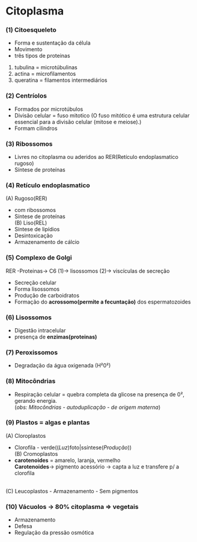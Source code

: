 # Citoplasma

### (1) Citoesqueleto
- Forma e sustentação da célula
- Movimento
- três tipos de proteinas
1. tubulina = microtúbulinas
2. actina = microfilamentos
3. queratina = filamentos intermediários

### (2) Centríolos
- Formados por microtúbulos
- Divisão celular = fuso mitotico (O fuso mitótico é uma estrutura celular essencial para a divisão celular (mitose e meiose).)
- Formam cilindros

### (3) Ribossomos
- Livres no citoplasma ou aderidos ao RER(Retículo endoplasmatico rugoso)
- Síntese de proteínas

### (4) Retículo endoplasmatico
(A) Rugoso(RER)
- com ribossomos
- Síntese de proteínas <br>
(B) Liso(REL)
- Síntese de lipídios
- Desintoxicação
- Armazenamento de cálcio

### (5) Complexo de Golgi
RER -Proteinas-> C6 (1)-> lisossomos (2)-> viscículas de secreção
- Secreção celular
- Forma lisossomos
- Produção de carboidratos
- Formação do **acrossomo(permite a fecuntação)** dos espermatozoides

### (6) Lisossomos
- Digestão intracelular
- presença de **enzimas(proteinas)**

### (7) Peroxissomos
- Degradação da água oxigenada (H²0²)

### (8) Mitocôndrias
- Respiração celular = quebra completa da glicose na presença de 0², gerando energia. <br>
(*obs: Mitocôndrias*  -   *autoduplicação*  -   *de origem materna*)<br>
### (9) Plastos = algas e plantas
(A) Cloroplastos
- Clorofila - verde((*Luz*)foto|ssíntese(*Produção*)) <br>
(B) Cromoplastos
- **carotenoides** = amarelo, laranja, vermelho <br>
**Carotenoides**-> pigmento acessório -> capta a luz e transfere p/ a clorofila
<br>
(C) Leucoplastos
- Armazenamento
- Sem pigmentos

### (10) Vácuolos -> 80% citoplasma => vegetais
- Armazenamento
- Defesa
- Regulação da pressão osmótica




